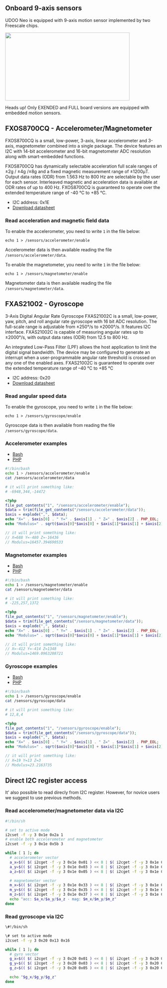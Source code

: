 ## Onboard 9-axis sensors
UDOO Neo is equipped with 9-axis motion sensor implemented by two Freescale chips.

<a href="../img/gionji/DOCS_i2c_channels.JPG" target="_blank"><img style="width:400px; height:218px" src="../img/gionji/DOCS_i2c_channels.JPG"></a>

<span class="label label-warning">Heads up!</span> Only EXENDED and FULL board versions are equipped with embedded motion sensors.

## FXOS8700CQ - Accelerometer/Magnetometer
FXOS8700CQ is a small, low-power, 3-axis, linear accelerometer and 3-axis, magnetometer combined into a single package. The device features an I2C with 14-bit accelerometer and 16-bit magnetometer ADC resolution along with smart-embedded functions.

FXOS8700CQ has dynamically selectable acceleration full scale ranges of ±2g / ±4g /±8g and a fixed magnetic measurement range of ±1200μT. Output data rates (ODR) from 1.563 Hz to 800 Hz are selectable by the user for each sensor. Interleaved magnetic and acceleration data is available at ODR rates of up to 400 Hz. FXOS8700CQ is guaranteed to operate over the extended temperature range of -40 °C to +85 °C.

* I2C address: 0x1E
* [Download datasheet](http://cache.freescale.com/files/sensors/doc/data_sheet/FXOS8700CQ.pdf)

### Read acceleration and magnetic field data
To enable the accelerometer, you need to write `1` in the file below:

    echo 1 > /sensors/accelerometer/enable

Accelerometer data is then available reading the file `/sensors/accelerometer/data`.

To enable the magnetometer, you need to write `1` in the file below:

    echo 1 > /sensors/magnetometer/enable

Magnetometer data is then available reading the file `/sensors/magnetometer/data`.


## FXAS21002 - Gyroscope
3-Axis Digital Angular Rate Gyroscope FXAS21002C is a small, low-power, yaw, pitch, and roll angular rate gyroscope with 16 bit ADC resolution. The full-scale range is adjustable from ±250°/s to ±2000°/s. It features I2C interface. FXAS21002C is capable of measuring angular rates up to ±2000°/s, with output data rates (ODR) from 12.5 to 800 Hz.

An integrated Low-Pass Filter (LPF) allows the host application to limit the digital signal bandwidth. The device may be configured to generate an interrupt when a user-programmable angular rate threshold is crossed on any one of the enabled axes. FXAS21002C is guaranteed to operate over the extended temperature range of –40 °C to +85 °C

* I2C address: 0x20
* [Download datasheet](http://cache.freescale.com/files/sensors/doc/data_sheet/FXAS21002.pdf)


### Read angular speed data
To enable the gyroscope, you need to write `1` in the file below:

    echo 1 > /sensors/gyroscope/enable

Gyroscope data is then available from reading the file `/sensors/gyroscope/data`.


### Accelerometer examples

<div>
 <ul id="Accelerometer-examples" class="nav nav-tabs" role="tablist">
  <li role="presentation" class="active"><a href="#abash-example" aria-controls="abash" role="tab" data-toggle="tab">Bash</a></li>
  <li role="presentation"><a href="#aphp-example" aria-controls="aphp" role="tab" data-toggle="tab">PHP</a></li>
 </ul>

 <div class="tab-content">
  <div role="tabpanel" class="tab-pane active" id="abash-example">

``` bash
#!/bin/bash
echo 1 > /sensors/accelerometer/enable
cat /sensors/accelerometer/data

# it will print something like:
# -6948,344,-14472
```

  </div>
  <div role="tabpanel" class="tab-pane" id="aphp-example">

``` php
<?php                                                                                       
file_put_contents("1", "/sensors/accelerometer/enable");                                    
$data = trim(file_get_contents("/sensors/accelerometer/data"));                             
$axis = explode(",", $data);                                                                
echo "X=" . $axis[0] . " Y=" . $axis[1] . " Z=" . $axis[2] . PHP_EOL;                       
echo "Modulus=" . sqrt($axis[0]*$axis[0] + $axis[1]*$axis[1] + $axis[2]*$axis[2]) . PHP_EOL;

// it will print something like:
// X=688 Y=-480 Z=-16436
// Modulus=16457.394690533
```

  </div>
 </div>
</div>


### Magnetometer examples

<div>
 <ul id="Magnetometer-examples" class="nav nav-tabs" role="tablist">
  <li role="presentation" class="active"><a href="#mbash-example" aria-controls="mbash" role="tab" data-toggle="tab">Bash</a></li>
  <li role="presentation"><a href="#mphp-example" aria-controls="mphp" role="tab" data-toggle="tab">PHP</a></li>
 </ul>

 <div class="tab-content">
  <div role="tabpanel" class="tab-pane active" id="mbash-example">

``` bash
#!/bin/bash
echo 1 > /sensors/magnetometer/enable
cat /sensors/magnetometer/data

# it will print something like:
# -225,257,1372
```

  </div>
  <div role="tabpanel" class="tab-pane" id="mphp-example">

``` php
<?php                                                                                       
file_put_contents("1", "/sensors/magnetometer/enable");                                    
$data = trim(file_get_contents("/sensors/magnetometer/data"));                             
$axis = explode(",", $data);                                                                
echo "X=" . $axis[0] . " Y=" . $axis[1] . " Z=" . $axis[2] . PHP_EOL;                       
echo "Modulus=" . sqrt($axis[0]*$axis[0] + $axis[1]*$axis[1] + $axis[2]*$axis[2]) . PHP_EOL;

// it will print something like:
// X=-412 Y=-414 Z=1348
// Modulus=1469.0963208721
```

  </div>
 </div>
</div>


### Gyroscope examples

<div>
 <ul id="Gyroscope-examples" class="nav nav-tabs" role="tablist">
  <li role="presentation" class="active"><a href="#gbash-example" aria-controls="gbash" role="tab" data-toggle="tab">Bash</a></li>
  <li role="presentation"><a href="#gphp-example" aria-controls="gphp" role="tab" data-toggle="tab">PHP</a></li>
 </ul>

 <div class="tab-content">
  <div role="tabpanel" class="tab-pane active" id="gbash-example">

``` bash
#!/bin/bash
echo 1 > /sensors/gyroscope/enable
cat /sensors/gyroscope/data

# it will print something like:
# 12,8,4
```

  </div>
  <div role="tabpanel" class="tab-pane" id="gphp-example">

``` php
<?php                                                                                       
file_put_contents("1", "/sensors/gyroscope/enable");                                    
$data = trim(file_get_contents("/sensors/gyroscope/data"));                             
$axis = explode(",", $data);                                                                
echo "X=" . $axis[0] . " Y=" . $axis[1] . " Z=" . $axis[2] . PHP_EOL;                       
echo "Modulus=" . sqrt($axis[0]*$axis[0] + $axis[1]*$axis[1] + $axis[2]*$axis[2]) . PHP_EOL;

// it will print something like:
// X=19 Y=13 Z=3
// Modulus=23.2163735
```

  </div>
 </div>
</div>



## Direct I2C register access
It' also possible to read direcly from I2C register. However, for novice users we suggest to use previous methods.

### Read accelerometer/magnetometer data via I2C

``` bash
#!/bin/sh

# set to active mode
i2cset -f -y 3 0x1e 0x2a 1
# enable both accelerometer and magnetometer
i2cset -f -y 3 0x1e 0x5b 3

while [ 1 ]; do
  # accelerometer vector
  a_x=$(( $( i2cget -f -y 3 0x1e 0x01 ) << 8 | $( i2cget -f -y 3 0x1e 0x02 ) ))
  a_y=$(( $( i2cget -f -y 3 0x1e 0x03 ) << 8 | $( i2cget -f -y 3 0x1e 0x04 ) ))
  a_z=$(( $( i2cget -f -y 3 0x1e 0x05 ) << 8 | $( i2cget -f -y 3 0x1e 0x06 ) ))

  # magnetometer vector
  m_x=$(( $( i2cget -f -y 3 0x1e 0x33 ) << 8 | $( i2cget -f -y 3 0x1e 0x34 ) ))
  m_y=$(( $( i2cget -f -y 3 0x1e 0x35 ) << 8 | $( i2cget -f -y 3 0x1e 0x36 ) ))
  m_z=$(( $( i2cget -f -y 3 0x1e 0x37 ) << 8 | $( i2cget -f -y 3 0x1e 0x38 ) ))
  echo "acc: $a_x/$a_y/$a_z - mag: $m_x/$m_y/$m_z"
done
```

### Read gyroscope via I2C

``` bash
\#!/bin/sh

\# set to active mode
i2cset -f -y 3 0x20 0x13 0x16

while [ 1 ]; do
  # gyro vector
  g_x=$(( $( i2cget -f -y 3 0x20 0x01 ) << 8 | $( i2cget -f -y 3 0x20 0x02 ) ))
  g_y=$(( $( i2cget -f -y 3 0x20 0x03 ) << 8 | $( i2cget -f -y 3 0x20 0x04 ) ))
  g_z=$(( $( i2cget -f -y 3 0x20 0x05 ) << 8 | $( i2cget -f -y 3 0x20 0x06 ) ))

  echo "$g_x/$g_y/$g_z"
done
```



<script src="https://maxcdn.bootstrapcdn.com/bootstrap/3.3.6/js/bootstrap.min.js" integrity="sha256-KXn5puMvxCw+dAYznun+drMdG1IFl3agK0p/pqT9KAo= sha512-2e8qq0ETcfWRI4HJBzQiA3UoyFk6tbNyG+qSaIBZLyW9Xf3sWZHN/lxe9fTh1U45DpPf07yj94KsUHHWe4Yk1A==" crossorigin="anonymous"></script>
<script>
$('#Accelerometer-examples a').click(function (e) {
  e.preventDefault()
  $(this).tab('show')
});
$('#Magnetometer-examples a').click(function (e) {
  e.preventDefault()
  $(this).tab('show')
});
$('#Gyroscope-examples a').click(function (e) {
  e.preventDefault()
  $(this).tab('show')
});
</script>
